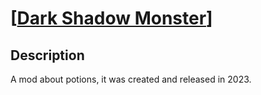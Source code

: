 # [[Dark Shadow Monster](https://www.curseforge.com/minecraft/mc-mods/dark-shadow-monster)]
## Description
A mod about potions, it was created and released in 2023.
  
